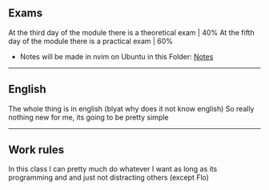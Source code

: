 ## Exams
At the third day of the module there is a theoretical exam | 40% 
At the fifth day of the module there is a practical exam | 60%
- Notes will be made in nvim on Ubuntu in this Folder: [Notes](file:///%5C%5Cwsl.localhost%5CUbuntu%5Chome%5Cmanuel%5CNotes)
___
## English
The whole thing is in english (blyat why does it not know english)
So really nothing new for me, its going to be pretty simple 
___
## Work rules
In this class I can pretty much do whatever I want as long as its programming and and just not distracting others (except Flo)